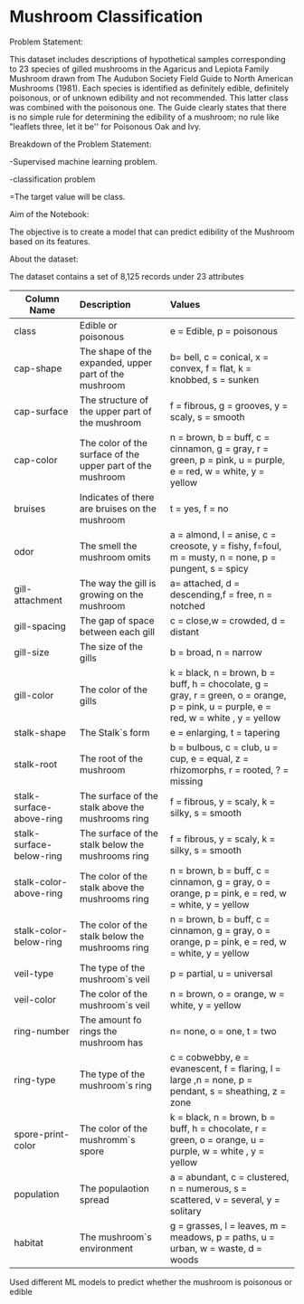 # Mushroom Classification

Problem Statement:

This dataset includes descriptions of hypothetical samples corresponding to 23 species of gilled mushrooms in the Agaricus and Lepiota Family Mushroom drawn from The Audubon Society Field Guide to North American Mushrooms (1981). Each species is identified as definitely edible, definitely poisonous, or of unknown edibility and not recommended. This latter class was combined with the poisonous one. The Guide clearly states that there is no simple rule for determining the edibility of a mushroom; no rule like "leaflets three, let it be'' for Poisonous Oak and Ivy.

Breakdown of the Problem Statement:

-Supervised machine learning problem.

-classification problem

=The target value will be class.

Aim of the Notebook:

The objective is to create a model that can predict edibility of the Mushroom based on its features.

About the dataset:

The dataset contains a set of 8,125 records under 23 attributes

|Column Name	|Description|	Values|
|-------------|:-----------|:--------|
|class	|Edible or poisonous|	e = Edible, p = poisonous|
|cap-shape|	The shape of the expanded, upper part of the mushroom	|b= bell, c = conical, x = convex, f = flat, k = knobbed, s = sunken
|cap-surface|	The structure of the upper part of the mushroom	|f = fibrous, g = grooves, y = scaly, s = smooth
|cap-color|	The color of the surface of the upper part of the mushroom	|n = brown, b = buff, c = cinnamon, g = gray, r = green, p = pink, u = purple, e = red, w = white, y = yellow
|bruises|	Indicates of there are bruises on the mushroom	|t = yes, f = no
|odor	|The smell the mushroom omits|	a = almond, l = anise, c = creosote, y = fishy, f=foul, m = musty, n = none, p = pungent, s = spicy
|gill-attachment|	The way the gill is growing on the mushroom|	a= attached, d = descending,f = free, n = notched
|gill-spacing	|The gap of space between each gill|	c = close,w = crowded, d = distant
|gill-size	|The size of the gills|	b = broad, n = narrow
|gill-color|	The color of the gills|	k = black, n = brown, b = buff, h = chocolate, g = gray, r = green, o = orange, p = pink, u = purple, e = red, w = white , y = yellow
|stalk-shape	|The Stalk`s form|	e = enlarging, t = tapering
|stalk-root	|The root of the mushroom	|b = bulbous, c = club, u = cup, e = equal, z = rhizomorphs, r = rooted, ? = missing|
|stalk-surface-above-ring|	The surface of the stalk above the mushrooms ring|	f = fibrous, y = scaly, k = silky, s = smooth|
|stalk-surface-below-ring	|The surface of the stalk below the mushrooms ring	|f = fibrous, y = scaly, k = silky, s = smooth
|stalk-color-above-ring|	The color of the stalk above the mushrooms ring|	n = brown, b = buff, c = cinnamon, g = gray, o = orange, p = pink, e = red, w = white, y = yellow
|stalk-color-below-ring	|The color of the stalk below the mushrooms ring	|n = brown, b = buff, c = cinnamon, g = gray, o = orange, p = pink, e = red, w = white, y = yellow
|veil-type|	The type of the mushroom`s veil|	p = partial, u = universal
|veil-color	|The color of the mushroom`s veil|	n = brown, o = orange, w = white, y = yellow
|ring-number|	The amount fo rings the mushroom has|	n= none, o = one, t = two
|ring-type|	The type of the mushroom`s ring|	c = cobwebby, e = evanescent, f = flaring, l = large ,n = none, p = pendant, s = sheathing, z = zone
|spore-print-color|	The color of the mushromm`s spore|	k = black, n = brown, b = buff, h = chocolate, r = green, o = orange, u = purple, w = white , y = yellow
|population|	The populaotion spread	|a = abundant, c = clustered, n = numerous, s = scattered, v = several, y = solitary
|habitat|	The mushroom`s environment|	g = grasses, l = leaves, m = meadows, p = paths, u = urban, w = waste, d = woods

Used different ML models to predict whether the mushroom is poisonous or edible

